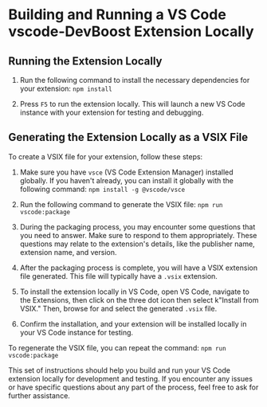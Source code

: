 # Building and Running a VS Code vscode-DevBoost Extension Locally

## Running the Extension Locally

1. Run the following command to install the necessary dependencies for your extension: `npm install`

2. Press `F5` to run the extension locally. This will launch a new VS Code instance with your extension for testing and debugging.

## Generating the Extension Locally as a VSIX File

To create a VSIX file for your extension, follow these steps:

1. Make sure you have `vsce` (VS Code Extension Manager) installed globally. If you haven't already, you can install it globally with the following command:
   `npm install -g @vscode/vsce`

2. Run the following command to generate the VSIX file: `npm run vscode:package`

3. During the packaging process, you may encounter some questions that you need to answer. Make sure to respond to them appropriately. These questions may relate to the extension's details, like the publisher name, extension name, and version.

4. After the packaging process is complete, you will have a VSIX extension file generated. This file will typically have a `.vsix` extension.

5. To install the extension locally in VS Code, open VS Code, navigate to the Extensions, then click on the three dot icon then select k"Install from VSIX." Then, browse for and select the generated `.vsix` file.

6. Confirm the installation, and your extension will be installed locally in your VS Code instance for testing.

To regenerate the VSIX file, you can repeat the command: `npm run vscode:package`

This set of instructions should help you build and run your VS Code extension locally for development and testing. If you encounter any issues or have specific questions about any part of the process, feel free to ask for further assistance.
